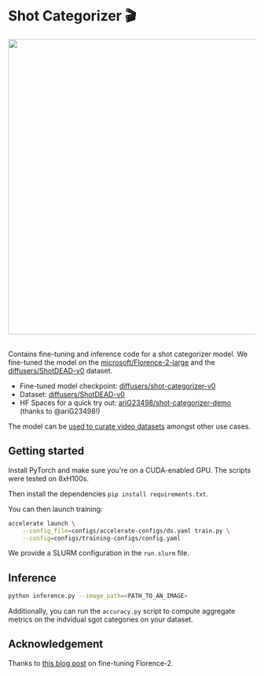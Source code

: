 # Shot Categorizer 🎬

<div align="center">
  <img src="https://huggingface.co/diffusers/shot-categorizer-v0/resolve/main/assets/header.jpg" width=600/>
</div><br>

Contains fine-tuning and inference code for a shot categorizer model. We fine-tuned the model on
the [microsoft/Florence-2-large](https://huggingface.co/microsoft/Florence-2-large) and the
[diffusers/ShotDEAD-v0](https://huggingface.co/datasets/diffusers/ShotDEAD-v0/) dataset.

* Fine-tuned model checkpoint: [diffusers/shot-categorizer-v0](https://huggingface.co/diffusers/shot-categorizer-v0)
* Dataset: [diffusers/ShotDEAD-v0](https://huggingface.co/datasets/diffusers/ShotDEAD-v0/)
* HF Spaces for a quick try out: [ariG23498/shot-categorizer-demo](https://huggingface.co/spaces/ariG23498/shot-categorizer-demo) (thanks to @ariG23498!)

The model can be [used to curate video datasets](https://github.com/huggingface/video-dataset-scripts/tree/main/video_processing#add-shot-categories) amongst other use cases. 

## Getting started

Install PyTorch and make sure you're on a CUDA-enabled GPU. The scripts were tested on 8xH100s. 

Then install the dependencies `pip install requirements.txt`.

You can then launch training:

```bash
accelerate launch \
    --config_file=configs/accelerate-configs/ds.yaml train.py \
    --config=configs/training-configs/config.yaml
```

We provide a SLURM configuration in the `run.slurm` file.

## Inference

```bash
python inference.py --image_path=<PATH_TO_AN_IMAGE>
```

Additionally, you can run the `accuracy.py` script to compute aggregate metrics on the indvidual sgot categories on your dataset.

## Acknowledgement

Thanks to [this blog post](https://huggingface.co/blog/finetune-florence2) on fine-tuning Florence-2.
